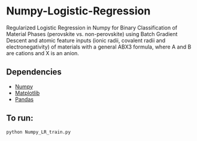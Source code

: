 # Numpy-Logistic-Regression

Regularized Logistic Regression in Numpy for Binary Classification of Material Phases (perovskite vs. non-perovskite) using Batch Gradient Descent and atomic feature inputs (ionic radii, covalent radii and electronegativity) of materials with a general ABX3 formula, where A and B are cations and X is an anion.

## Dependencies

- [Numpy](https://anaconda.org/conda-forge/numpy)
- [Matplotlib](https://anaconda.org/conda-forge/matplotlib)
- [Pandas](https://anaconda.org/conda-forge/pandas)

## To run:
```
python Numpy_LR_train.py 
```

